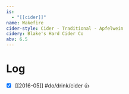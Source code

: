 ```yaml
---
is:
  - "[[cider]]"
name: Wakefire
cider-style: Cider - Traditional - Apfelwein
cidery: Blake's Hard Cider Co
abv: 6.5
---
```


# Log
- [x] [[2016-05]] #do/drink/cider 👍
